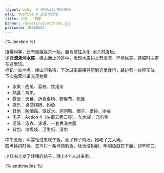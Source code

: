 ```yaml
---
layout: wiki  # 使用wiki布局模板
wiki: twofive # 这是项目名
title: 六月 - 离职
banner: /assets/cover/note.jpg
password: 10080353
---
```


{% timeline %}

<!-- node 2025.06.01 -->
跟樱同学，还有她姐姐夫一起，自驾前往从化-溪头村游玩。  
途径**流溪河水库**，绕山而上的途中，发现水库边上有溪流、环境优美，遂临时决定在这里玩。  
标记一处地点：缘山间名宿，下次过来直接导航到这里就行，路边有一些停车位。  
下次露营准备充足物资：
- 水果：西瓜、荔枝、饮用水
- 熟食：鸡爪、
- 露营：天幕、折叠桌椅、野餐布、帐篷
- 娱乐：桌游棋牌、钓鱼
- 其他：防晒霜、驱蚊水、洞洞鞋、帽子、墨镜、冰袖
- 电子：Action 4（拍摄云卷云舒）、防水袋、充电宝
- 游泳：泳衣、泳镜、一套换洗衣服
- 背包、垃圾袋、卫生纸、湿巾

<!-- node 2025.06.02 -->
中午煮饭，叫雯瑶过来吃午饭。煮了椰子鸡汤，她喝了三大碗。  
四点钟的时候，去岑村一条河涌钓鱼，啥也没钓到，明明鱼就在下面，却不吃口。

<!-- node 2025.06.03 -->
小红书上发了转租的帖子，晚上4个人过来看。

<!-- node 2025.06.07 黄腾峡漂流 -->

{% endtimeline %}


